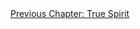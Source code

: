 <div id="nav"><a href="spirit.html">Previous Chapter: True Spirit</a></div>

</section>

<!-- Introduction -->
[^1]: All quotations in this paragraph are taken from Hegel, *Early Theological Writings*, pp. 248-251. See also Frederick Beiser, *Hegel*, p. 115.
[^2]: The German word Hegel uses for alienation -- Entäußerung -- was used in Luther's translation of the Bible to refer to God's 'emptying' himself in becoming flesh. Pinkard (in his translator's note to *The Phenomenology of Spirit*, p. xlii) claims that Hegel would have intended this connotation.
[^3]: §483. We could say, therefore, that to be alienated or atomised by one's society is to be *objectified* by it.
[^4]: Solomon, *In the Spirit of Hegel*, p. 495.
[^5]: Fredric Jameson, *The Hegel Variations* (London: Verso, 2010), pp. 78-9.
[^6]: Pinkard, *The Sociality of Reason*, p. 388n6.
[^7]: §485.
[^8]: Taylor, *Hegel*, p. 178.
[^9]: §484.
[^10]: Ibid.
[^11]: Hyppolite, *Genesis and Structure*, p. 386.
[^12]: §485.
<!-- Cultural Formation -->
[^13]: §475.
[^14]: Rebecca Comay, *Mourning Sickness: Hegel and the French Revolution* (Stanford, CA: Stanford University Press, 2011), p. 58.
[^15]: Hobbes, *Leviathan* (I. XVI), pp. 106-7.
[^16]: Comay, *Mourning Sickness*, p. 59.
[^17]: See §485.
[^18]: Comay, *Mourning Sickness*, p. 59.
[^19]: §487.
[^20]: §488.
[^21]: Jean-Jacques Rousseau, *Emile, or on Education*, translated by Allan Bloom (New York: Basic Books, 1979), p. 37.
[^22]: Ibid., p. 41.
[^23]: §489.
[^24]: §490.
[^25]: §491.
[^26]: The quotations and ideas in this list are taken from §§491-93 and from *Hegel's Philosophy of Nature* (Volume II of Hegel's *Encyclopaedia*), translated by A.V. Miller (Oxford: Oxford University Press, 2004), §§282-85.
[^27]: Harris, *Hegel's Ladder*, II, p. 266.
[^28]: §492.
[^29]: Augustine, *City of God*, translated by Henry Bettenson (London: Penguin Books, 2003), XIV.28. See also XIV.2 for the meaning of 'the standard of flesh'.
[^30]: §222, §417.
[^31]: §493.
<!-- Judge for Yourselves! -->
[^32]: §495.
[^33]: Immanuel Kant, *Critique of Practical Reason*, 5:124.
[^34]: §496.
[^35]: §497.
[^36]: §498.
[^37]: Miller translates this word as 'ignoble', but Pinkard, Baillie, and Inwood opt for 'base'. Harris (*Hegel's Ladder*, II, p. 310n33) argues that both are mistranslations which oversimplify the connotations of *niederträchtig*.
[^38]: §§499-500.
[^39]: Denis Diderot, *Rameau's Nephew and First Satire*, translated by Margaret Mauldon (Oxford: Oxford University Press, 2006), p. 25. Note the contrast to a Rousseauian account of education.
[^40]: Ibid., p. 84.
[^41]: Alasdair MacIntyre, *After Virtue*, (Notre Dame, IN: University of Notre Dame Press, 1984), pp. 47-8.
[^42]: §501.
<!-- Feudal Drama and Language -->
[^43]: §502.
[^44]: §503.
[^45]: §505.
[^46]: §506.
[^47]: Hyppolite, *Genesis and Structure*, p. 402.
[^48]: §97, §312.
[^49]: §507.
[^50]: The simplest illustration of this is how the word 'I' names *everyone*, at least in the moment of their speaking.
[^51]: Hegel to Voss, March 1805, in *Hegel: The Letters*, p. 107.
[^52]: §508.
[^53]: §509.
[^54]: Hyppolite, *Genesis and Structure*, p. 403.
[^55]: §510.
[^56]: See Robert Pippin, *Hegel's Practical Philosophy* (Cambridge: Cambridge University Press, 2008), ch. 7.
[^57]: §511.
[^58]: Ibid.
[^59]: §515.
[^60]: This isn't too far away from Marx's idea of money as a material measure of an individual's labour time.
[^61]: §517.
[^62]: §518.
[^63]: Ibid.
[^64]: Søren Kierkegaard, *Two Ages: A Literary Review*, translated by Howard V. Hong and Edna H. Hong (Princeton, NJ: Princeton University Press, 2009), pp. 97 ff.
[^65]: Martin Heidegger, *Being and Time*, translated by John Macquarrie and Edward Robinson (Oxford: Blackwell, 1998), §35.
[^66]: §519, translation altered.
[^67]: Ibid.
[^68]: §520.
[^69]: §521. Emphasis added.
[^70]: §522.
[^71]: §523.
<!-- From Nihilism to Faith -->
[^72]: Friedrich Nietzsche, *Twilight of the Idols*, in *The Portable Nietzsche*, translated by Walter Kaufmann (New York: Penguin Books, 1982), pp. 490-91.
[^73]: §523.
[^74]: Voltaire to Rousseau, August 30, 1755, in *The Collected Writings of Rousseau*, edited by Roger D. Masters and Christopher Kelly (Hanover, NH: University Press of New England, 1992), p. 102.
[^75]: §524.
[^76]: Augustine, *Confessions*, p. 43.
[^77]: §521, §217.
[^78]: §525.
